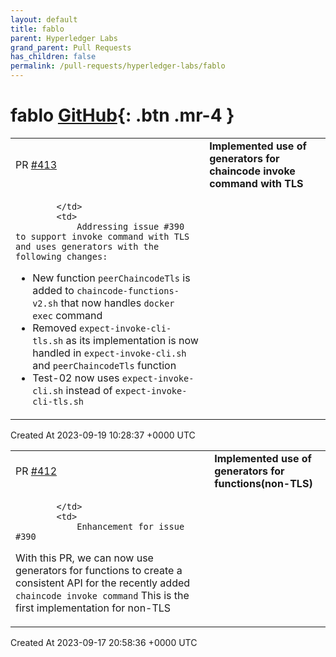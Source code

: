 ```yaml
---
layout: default
title: fablo
parent: Hyperledger Labs
grand_parent: Pull Requests
has_children: false
permalink: /pull-requests/hyperledger-labs/fablo
---
```


# fablo <span class="fs-3 right-align">[GitHub](https://github.com/hyperledger-labs/fablo){: .btn .mr-4 }</span>


<div>
    <table>
        <tr>
            <td>
                PR <a href="https://github.com/hyperledger-labs/fablo/pull/413" class=".btn">#413</a>
            </td>
            <td>
                <b>
                    Implemented use of generators for chaincode invoke command with TLS
                </b>
            </td>
        </tr>
        <tr>
            <td>
                
            </td>
            <td>
                Addressing issue #390 to support invoke command with TLS and uses generators with the following changes:

- New function `peerChaincodeTls` is added to `chaincode-functions-v2.sh` that now handles `docker exec` command
- Removed `expect-invoke-cli-tls.sh` as its implementation is now handled in `expect-invoke-cli.sh` and `peerChaincodeTls` function 
- Test-02 now uses `expect-invoke-cli.sh` instead of `expect-invoke-cli-tls.sh`
            </td>
        </tr>
    </table>
    <div class="right-align">
        Created At 2023-09-19 10:28:37 +0000 UTC
    </div>
</div>

<div>
    <table>
        <tr>
            <td>
                PR <a href="https://github.com/hyperledger-labs/fablo/pull/412" class=".btn">#412</a>
            </td>
            <td>
                <b>
                    Implemented use of generators for functions(non-TLS)
                </b>
            </td>
        </tr>
        <tr>
            <td>
                
            </td>
            <td>
                Enhancement for issue #390 
With this PR, we can now use generators for functions to create a consistent API for the recently added `chaincode invoke command`
This is the first implementation for non-TLS
            </td>
        </tr>
    </table>
    <div class="right-align">
        Created At 2023-09-17 20:58:36 +0000 UTC
    </div>
</div>

